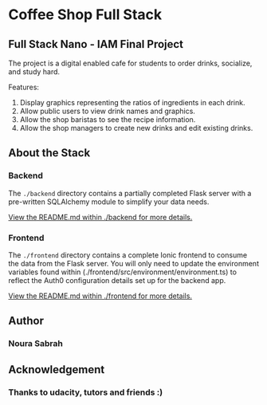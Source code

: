 # Coffee Shop Full Stack

## Full Stack Nano - IAM Final Project

The project is a digital enabled cafe for students to order drinks, socialize, and study hard. 

Features:

1. Display graphics representing the ratios of ingredients in each drink.
2. Allow public users to view drink names and graphics.
3. Allow the shop baristas to see the recipe information.
4. Allow the shop managers to create new drinks and edit existing drinks.


## About the Stack

### Backend

The `./backend` directory contains a partially completed Flask server with a pre-written SQLAlchemy module to simplify your data needs. 

[View the README.md within ./backend for more details.](./backend/README.md)

### Frontend

The `./frontend` directory contains a complete Ionic frontend to consume the data from the Flask server. You will only need to update the environment variables found within (./frontend/src/environment/environment.ts) to reflect the Auth0 configuration details set up for the backend app.

[View the README.md within ./frontend for more details.](./frontend/README.md)


## Author
### Noura Sabrah

## Acknowledgement
### Thanks to udacity, tutors and friends :)